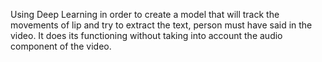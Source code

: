 Using Deep Learning in order to create a model that will track the movements of lip and try to extract the text, person must have said in the video. It does its functioning without taking into account the audio component of the video.
